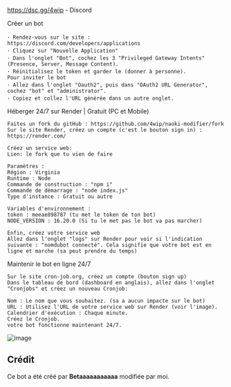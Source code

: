 https://dsc.gg/4wip - Discord

Créer un bot
```
･ Rendez-vous sur le site : https://discord.com/developers/applications
･ Cliquez sur "Nouvelle Application"
･ Dans l'onglet "Bot", cochez les 3 "Privileged Gateway Intents" (Presence, Server, Message Content).
･ Réinitialisez le token et garder le (donner à personne).
Pour inviter le bot
･ Allez dans l'onglet "Oauth2", puis dans "OAuth2 URL Generator", cochez "bot" et "administrator".
･ Copiez et collez l'URL générée dans un autre onglet.
```

Héberger 24/7 sur Render | Gratuit (PC et Mobile)
```
Faites un fork du gitHub : https://github.com/4wip/naoki-modifier/fork
Sur le site Render, créez un compte (c'est le bouton sign in) : https://render.com/

Créez un service web:
Lien: le fork que tu vien de faire

Paramètres :
Région : Virginia
Runtime : Node
Commande de construction : "npm i"
Commande de démarrage : "node index.js"
Type d'instance : Gratuit ou autre

Variables d'environnement :
token : meeae898787 (tu met le token de ton bot)
NODE_VERSION : 16.20.0 (Si tu le met pas le bot va pas marcher)

Enfin, créez votre service web
Allez dans l'onglet "logs" sur Render pour voir si l'indication suivante : "nomdubot connecté". Cela signifie que votre bot est en ligne et marche (sa peut prendre du temps)
```
Maintenir le bot en ligne 24/7
```
Sur le site cron-job.org, créez un compte (bouton sign up)
Dans le tableau de bord (dashboard en anglais), allez dans l'onglet "Cronjobs" et créez un nouveau Cronjob:

Nom : Le nom que vous souhaitez. (sa a aucun impacte sur le bot)
URL : Utilisez l'URL de votre service web sur Render (voir l'image).
Calendrier d'exécution : Chaque minute.
Créez le Cronjob.
votre bot fonctionne maintenant 24/7.
```
![image](https://github.com/4wip/Crowbot-Fix/assets/168364544/9c70adb6-34f7-44fe-97ad-78b46c2795bf)

## Crédit

Ce bot a été créé par **Betaaaaaaaaaaa** modifiée par moi.
